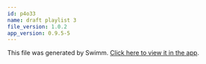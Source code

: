 ```yaml
---
id: p4o33
name: draft playlist 3
file_version: 1.0.2
app_version: 0.9.5-5
---
```


This file was generated by Swimm. [Click here to view it in the app](http://localhost:5000/repos/Z2l0aHViJTNBJTNBYXplcm90aGNvcmUtd290bGslM0ElM0FtYW96U3dpbW0=/playlists/p4o33).